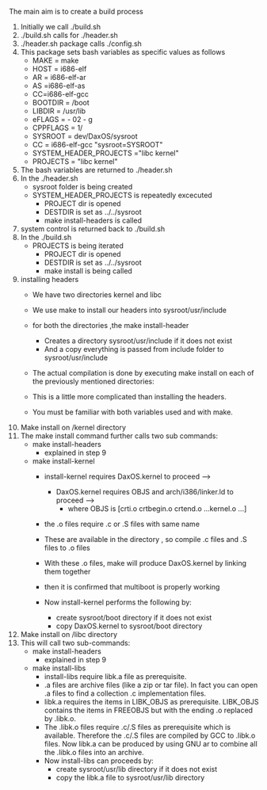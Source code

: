 The main aim is to create a build process
1. Initially we call ./build.sh
2. ./build.sh calls for ./header.sh
3. ./header.sh package calls ./config.sh
4. This package sets  bash variables as specific values as follows
    - MAKE = make
    - HOST = i686-elf
    - AR = i686-elf-ar
    - AS =i686-elf-as
    - CC=i686-elf-gcc
    - BOOTDIR = /boot
    - LIBDIR = /usr/lib
    - eFLAGS = - 02 - g
    - CPPFLAGS = 1/
    - SYSROOT = dev/DaxOS/sysroot
    - CC = i686-elf-gcc "sysroot=SYSROOT"
    - SYSTEM_HEADER_PROJECTS ="libc kernel"
    - PROJECTS = "libc kernel"
5. The bash variables are returned to ./header.sh
6.  In the ./header.sh
    - sysroot folder is being created
    - SYSTEM_HEADER_PROJECTS is repeatedly excecuted
        - PROJECT dir is opened
        - DESTDIR is set as ../../sysroot
        - make install-headers is called
7. system control is returned back to ./build.sh
8. In the ./build.sh 
    - PROJECTS is being iterated
        - PROJECT dir is opened
        - DESTDIR is set as ../../sysroot
        - make install is being called   
9. installing headers
    - We have two directories kernel and libc 
    - We use make to install our headers into sysroot/usr/include 
    - for both the directories ,the make install-header
        - Creates a directory sysroot/usr/include if it does not exist
        - And a copy everything is passed from include folder to sysroot/usr/include

    - The actual compilation is done by executing make install on each of the previously mentioned directories:
    - This is a little more complicated than installing the headers.
    - You must be familiar with both variables used and with make. 
10. Make install on /kernel directory    
11. The make install command further calls two sub commands:
    - make install-headers 
        - explained in step 9
    - make install-kernel
        - install-kernel requires DaxOS.kernel to proceed -->
            - DaxOS.kernel requires OBJS and arch/i386/linker.ld to proceed -->
                - where OBJS is [crti.o crtbegin.o crtend.o ...kernel.o ...]
        - the .o files require .c or .S files with same name
        - These are available in the directory , so compile .c files and .S files  to .o files
        - With these .o files, make will produce DaxOS.kernel by linking them together 
        - then it is confirmed that multiboot is properly working

        - Now install-kernel performs the following by:
            - create sysroot/boot directory if it does not exist
            - copy DaxOS.kernel to sysroot/boot directory
12. Make install on /libc directory
13. This will call two sub-commands:
    -  make install-headers
        - explained in step 9
    -  make install-libs
        - install-libs require libk.a file as prerequisite. 
        - .a files are archive files (like a zip or tar file). In fact you can open .a files to find a collection .c implementation files.
        - libk.a requires the items in LIBK_OBJS as prerequisite. LIBK_OBJS contains the items in FREEOBJS but with the ending .o replaced by .libk.o.
        - The .libk.o files require .c/.S files as prerequisite which is available. Therefore the .c/.S files are compiled by GCC to .libk.o files. Now libk.a can be produced by using GNU ar to combine all the .libk.o files into an archive.
        - Now install-libs can proceeds by:
            - create sysroot/usr/lib directory if it does not exist
            - copy the libk.a file to sysroot/usr/lib directory
